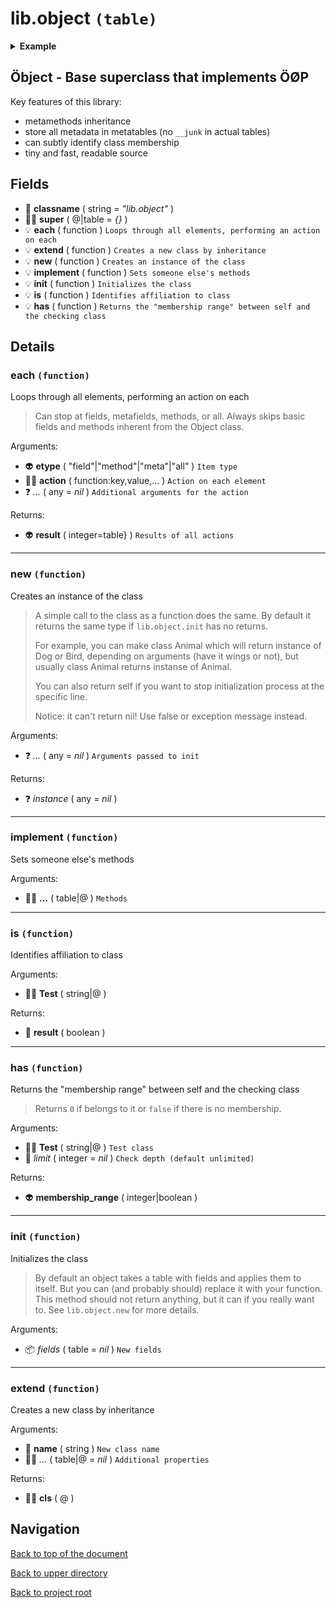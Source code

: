 # lib.object `(table)`

<details><summary><b>Example</b></summary>

```lua
local Object = require 'lib.object'

-- See [luapi types documentation](lib/luapi/readme.md#types)
local Point = Object:extend 'lib.object#point'

Point.scale = 2 -- Class field!

function Point:init(x, y)
  self.x = x or 0
  self.y = y or 0
end

function Point:resize()
  self.x = self.x * self.scale
  self.y = self.y * self.scale
end

function Point.__call()
  return 'called'
end

local Rectangle = Point:extend 'lib.object#rectangle'

function Rectangle:resize()
  Rectangle.super.resize(self) -- Extend Point's `resize()`.
  self.w = self.w * self.scale
  self.h = self.h * self.scale
end

function Rectangle:init(x, y, w, h)
  Rectangle.super.init(self, x, y) -- Initialize Point first!
  self.w = w or 0
  self.h = h or 0
end

function Rectangle:__index(key)
  if key == 'width' then return self.w end
  if key == 'height' then return self.h end
end

function Rectangle:__newindex(key, value)
  if key == 'width' then self.w = value
    elseif key == 'height' then self.h = value
  end
end

local rect = Rectangle:new(2, 4, 6, 8)

assert(rect.w == 6)
assert(rect:is(Rectangle))
assert(rect:is 'lib.object#rectangle')
assert(not rect:is(Point))
assert(rect:has 'lib.object#point' == 1)
assert(Rectangle:has(Object) == 2)
assert(rect() == 'called')

rect.width = 666
assert(rect.w == 666)
assert(rect.height == 8)

for _, t in ipairs({'field', 'method', 'meta'}) do
  rect:each(t, function(k, v) print(t, k, v) end)
end
```

</details>

## Öbject - Base superclass that implements ÖØP

Key features of this library:

+ metamethods inheritance
+ store all metadata in metatables (no `__junk` in actual tables)
+ can subtly identify class membership
+ tiny and fast, readable source

## Fields

- 📝 **classname** ( string = *"lib.object"* )
- 👨‍👦 **super** ( @|table = *{}* )
- 💡 **each** ( function )
	`Loops through all elements, performing an action on each`
- 💡 **extend** ( function )
	`Creates a new class by inheritance`
- 💡 **new** ( function )
	`Creates an instance of the class`
- 💡 **implement** ( function )
	`Sets someone else's methods`
- 💡 **init** ( function )
	`Initializes the class`
- 💡 **is** ( function )
	`Identifies affiliation to class`
- 💡 **has** ( function )
	`Returns the "membership range" between self and the checking class`

## Details

### each `(function)`

Loops through all elements, performing an action on each

> Can stop at fields, metafields, methods, or all.
> Always skips basic fields and methods inherent from the Object class.

Arguments:

- 👽 **etype** ( "field"|"method"|"meta"|"all" )
	`Item type`
- 👨‍👦 **action** ( function:key,value,... )
	`Action on each element`
- ❓ _..._ ( any = *nil* )
	`Additional arguments for the action`

Returns:

- 👽 **result** ( integer=table} )
	`Results of all actions`

---

### new `(function)`

Creates an instance of the class

> A simple call to the class as a function does the same.
> By default it returns the same type if `lib.object.init` has no returns.
>
> For example, you can make class Animal which will return instance of
> Dog or Bird, depending on arguments (have it wings or not),
> but usually class Animal returns instanse of Animal.
>
> You can also return self if you want to stop initialization process
> at the specific line.
>
> Notice: it can't return nil! Use false or exception message instead.

Arguments:

- ❓ _..._ ( any = *nil* )
	`Arguments passed to init`

Returns:

- ❓ _instance_ ( any = *nil* )

---

### implement `(function)`

Sets someone else's methods

Arguments:

- 👨‍👦 **...** ( table|@ )
	`Methods`

---

### is `(function)`

Identifies affiliation to class

Arguments:

- 👨‍👦 **Test** ( string|@ )

Returns:

- 🔌 **result** ( boolean )

---

### has `(function)`

Returns the "membership range" between self and the checking class

> Returns `0` if belongs to it or `false` if there is no membership.

Arguments:

- 👨‍👦 **Test** ( string|@ )
	`Test class`
- 🧮 _limit_ ( integer = *nil* )
	`Check depth (default unlimited)`

Returns:

- 👽 **membership_range** ( integer|boolean )

---

### init `(function)`

Initializes the class

> By default an object takes a table with fields and applies them to itself.
> But you can (and probably should) replace it with your function.
> This method should not return anything, but it can if you really want to.
> See `lib.object.new` for more details.

Arguments:

- 📦 _fields_ ( table = *nil* )
	`New fields`

---

### extend `(function)`

Creates a new class by inheritance

Arguments:

- 📝 **name** ( string )
	`New class name`
- 👨‍👦 _..._ ( table|@ = *nil* )
	`Additional properties`

Returns:

- 👨‍👦 **cls** ( @ )

## Navigation

[Back to top of the document](#libobject-table)

[Back to upper directory](..)

[Back to project root](/../..)
